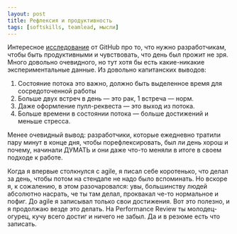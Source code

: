 ```yaml
---
layout: post
title: Рефлексия и продуктивность
tags: [softskills, teamlead, мысли]
---
```

Интересное [исследование](https://github.blog/2021-05-25-octoverse-spotlight-good-day-project/) от GitHub про то, что нужно разработчикам, чтобы быть продуктивными и чувствовать, что день был прожит не зря. Много довольно очевидного, но тут хотя бы есть какие-никакие экспериментальные данные. Из довольно капитанских выводов:
1. Состояние потока это важно, должно быть выделенное время для сосредоточенной работы
2. Больше двух встреч в день — это рак, 1 встреча — норм.
3. Даже оформление пулл-реквеста — это выход из потока.
4. Больше времени в состоянии потока — больше достижений и меньше стресса.

Менее очевидный вывод: разработчики, которые ежедневно тратили пару минут в конце дня, чтобы порефлексировать, был ли день хорош и почему, начинали ДУМАТЬ и они даже что-то меняли в итоге в своем подходе к работе.

Когда я впервые столкнулся с agile, я писал себе коротенько, что делал за день, чтобы потом на стендапе не надо было вспоминать. Но вскоре я, к сожалению, в этом разочаровался: увы, большинству людей абсолютно насрать, че ты там делал, проквакал че-то нормальное и пофиг. До agile я записывал только свои достижения. Вот это полезно, и я продолжаю везде это делать. На Performance Review ты молодец-огурец, кучу всего достиг и ничего не забыл. Да и в резюме есть что записать.

